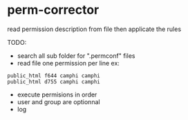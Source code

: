 # perm-corrector
read permission description from file then applicate the rules

TODO:
- search all sub folder for ".permconf" files
- read file one permission per line ex:
```
public_html f644 camphi camphi
public_html d755 camphi camphi
```
- execute permisions in order
- user and group are optionnal
- log
